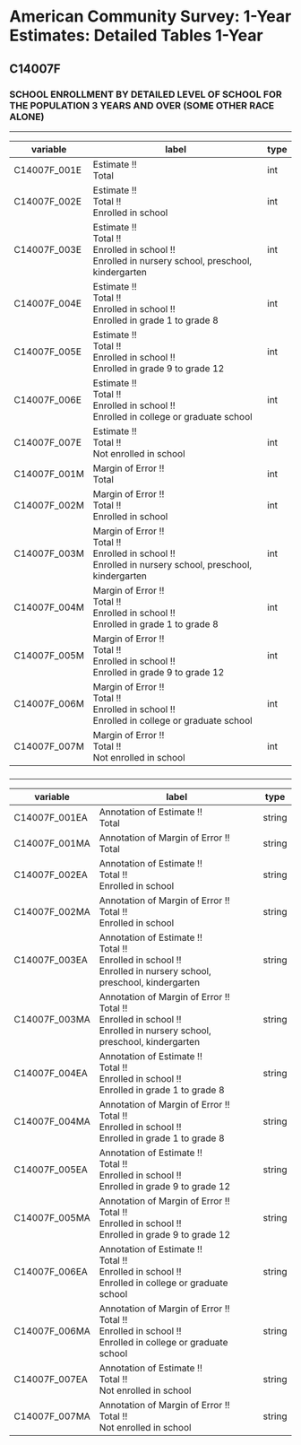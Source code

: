 # American Community Survey: 1-Year Estimates: Detailed Tables 1-Year

## C14007F

### SCHOOL ENROLLMENT BY DETAILED LEVEL OF SCHOOL FOR THE POPULATION 3 YEARS AND OVER (SOME OTHER RACE ALONE)

___

| variable | label | type |
| ----- | ----- | ----- |
| C14007F_001E | Estimate !!<br>Total | int |
| C14007F_002E | Estimate !!<br>Total !!<br>Enrolled in school | int |
| C14007F_003E | Estimate !!<br>Total !!<br>Enrolled in school !!<br>Enrolled in nursery school, preschool, kindergarten | int |
| C14007F_004E | Estimate !!<br>Total !!<br>Enrolled in school !!<br>Enrolled in grade 1 to grade 8 | int |
| C14007F_005E | Estimate !!<br>Total !!<br>Enrolled in school !!<br>Enrolled in grade 9 to grade 12 | int |
| C14007F_006E | Estimate !!<br>Total !!<br>Enrolled in school !!<br>Enrolled in college or graduate school | int |
| C14007F_007E | Estimate !!<br>Total !!<br>Not enrolled in school | int |
| C14007F_001M | Margin of Error !!<br>Total | int |
| C14007F_002M | Margin of Error !!<br>Total !!<br>Enrolled in school | int |
| C14007F_003M | Margin of Error !!<br>Total !!<br>Enrolled in school !!<br>Enrolled in nursery school, preschool, kindergarten | int |
| C14007F_004M | Margin of Error !!<br>Total !!<br>Enrolled in school !!<br>Enrolled in grade 1 to grade 8 | int |
| C14007F_005M | Margin of Error !!<br>Total !!<br>Enrolled in school !!<br>Enrolled in grade 9 to grade 12 | int |
| C14007F_006M | Margin of Error !!<br>Total !!<br>Enrolled in school !!<br>Enrolled in college or graduate school | int |
| C14007F_007M | Margin of Error !!<br>Total !!<br>Not enrolled in school | int |
### 

___

| variable | label | type |
| ----- | ----- | ----- |
| C14007F_001EA | Annotation of Estimate !!<br>Total | string |
| C14007F_001MA | Annotation of Margin of Error !!<br>Total | string |
| C14007F_002EA | Annotation of Estimate !!<br>Total !!<br>Enrolled in school | string |
| C14007F_002MA | Annotation of Margin of Error !!<br>Total !!<br>Enrolled in school | string |
| C14007F_003EA | Annotation of Estimate !!<br>Total !!<br>Enrolled in school !!<br>Enrolled in nursery school, preschool, kindergarten | string |
| C14007F_003MA | Annotation of Margin of Error !!<br>Total !!<br>Enrolled in school !!<br>Enrolled in nursery school, preschool, kindergarten | string |
| C14007F_004EA | Annotation of Estimate !!<br>Total !!<br>Enrolled in school !!<br>Enrolled in grade 1 to grade 8 | string |
| C14007F_004MA | Annotation of Margin of Error !!<br>Total !!<br>Enrolled in school !!<br>Enrolled in grade 1 to grade 8 | string |
| C14007F_005EA | Annotation of Estimate !!<br>Total !!<br>Enrolled in school !!<br>Enrolled in grade 9 to grade 12 | string |
| C14007F_005MA | Annotation of Margin of Error !!<br>Total !!<br>Enrolled in school !!<br>Enrolled in grade 9 to grade 12 | string |
| C14007F_006EA | Annotation of Estimate !!<br>Total !!<br>Enrolled in school !!<br>Enrolled in college or graduate school | string |
| C14007F_006MA | Annotation of Margin of Error !!<br>Total !!<br>Enrolled in school !!<br>Enrolled in college or graduate school | string |
| C14007F_007EA | Annotation of Estimate !!<br>Total !!<br>Not enrolled in school | string |
| C14007F_007MA | Annotation of Margin of Error !!<br>Total !!<br>Not enrolled in school | string |

